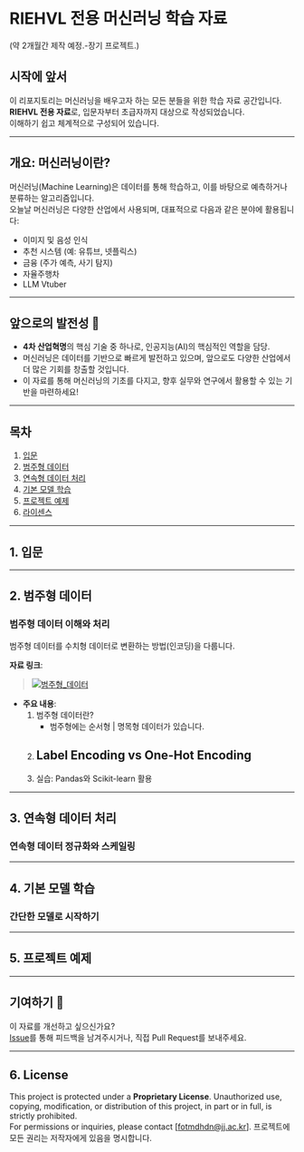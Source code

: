 # **RIEHVL 전용 머신러닝 학습 자료**
(약 2개월간 제작 예정.-장기 프로젝트.)

## 시작에 앞서
이 리포지토리는 머신러닝을 배우고자 하는 모든 분들을 위한 학습 자료 공간입니다.  
**RIEHVL 전용 자료**로, 입문자부터 초급자까지 대상으로 작성되었습니다.  
이해하기 쉽고 체계적으로 구성되어 있습니다.

---

## **개요: 머신러닝이란?**
머신러닝(Machine Learning)은 데이터를 통해 학습하고, 이를 바탕으로 예측하거나 분류하는 알고리즘입니다.  
오늘날 머신러닝은 다양한 산업에서 사용되며, 대표적으로 다음과 같은 분야에 활용됩니다:
- 이미지 및 음성 인식
- 추천 시스템 (예: 유튜브, 넷플릭스)
- 금융 (주가 예측, 사기 탐지)
- 자율주행차
- LLM Vtuber

---

## **앞으로의 발전성 🌟**
- **4차 산업혁명**의 핵심 기술 중 하나로, 인공지능(AI)의 핵심적인 역할을 담당.
- 머신러닝은 데이터를 기반으로 빠르게 발전하고 있으며, 앞으로도 다양한 산업에서 더 많은 기회를 창출할 것입니다.
- 이 자료를 통해 머신러닝의 기초를 다지고, 향후 실무와 연구에서 활용할 수 있는 기반을 마련하세요!

---

## **목차**

1. [입문](#1-입문)
2. [범주형 데이터](#2-범주형-데이터)
3. [연속형 데이터 처리](#3-연속형-데이터-처리)
4. [기본 모델 학습](#4-기본-모델-학습)
5. [프로젝트 예제](#5-프로젝트-예제)
6. [라이센스](#6-License)

---

## **1. 입문**

---

## **2. 범주형 데이터**
### 범주형 데이터 이해와 처리
범주형 데이터를 수치형 데이터로 변환하는 방법(인코딩)을 다룹니다.

 **자료 링크**:  
> [![범주형_데이터](https://colab.research.google.com/assets/colab-badge.svg)](https://colab.research.google.com/drive/1plnVKmya3xGY1bb_GRlIgwIxutmU-dCB)

- **주요 내용**:
  1. 범주형 데이터란?
     - 범주형에는 순서형 | 명목형 데이터가 있습니다.  
  3. Label Encoding vs One-Hot Encoding
     -
  5. 실습: Pandas와 Scikit-learn 활용

---

## **3. 연속형 데이터 처리**
### 연속형 데이터 정규화와 스케일링  

---

## **4. 기본 모델 학습**
### 간단한 모델로 시작하기  


---

## **5. 프로젝트 예제**


---

## **기여하기 🙌**
이 자료를 개선하고 싶으신가요?  
[Issue](https://github.com/)를 통해 피드백을 남겨주시거나, 직접 Pull Request를 보내주세요.  

---

## **6. License**
This project is protected under a **Proprietary License**. Unauthorized use, copying, modification, or distribution of this project, in part or in full, is strictly prohibited.  
For permissions or inquiries, please contact [fotmdhdn@jj.ac.kr].
프로젝트에 모든 권리는 저작자에게 있음을 명시합니다.

